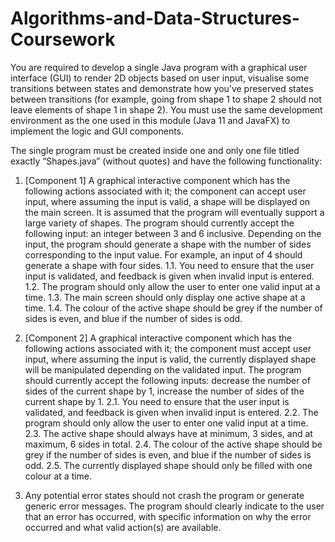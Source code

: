 # Algorithms-and-Data-Structures-Coursework

You are required to develop a single Java program with a graphical user interface (GUI) to render 2D objects based on user input, visualise some transitions between states and demonstrate how you’ve preserved states between transitions (for example, going from shape 1 to shape 2 should not leave elements of shape 1 in shape 2). You must use the same development environment as the one used in this module (Java 11 and JavaFX) to implement the logic and GUI components.

The single program must be created inside one and only one file titled exactly “Shapes.java” (without quotes) and have the following functionality:

1.	[Component 1] A graphical interactive component which has the following actions associated with it; the component can accept user input, where assuming the input is valid, a shape will be displayed on the main screen. It is assumed that the program will eventually support a large variety of shapes. The program should currently accept the following input: an integer between 3 and 6 inclusive. Depending on the input, the program should generate a shape with the number of sides corresponding to the input value. For example, an input of 4 should generate a shape with four sides.
1.1.	You need to ensure that the user input is validated, and feedback is given when invalid input is entered.
1.2.	The program should only allow the user to enter one valid input at a time.
1.3.	The main screen should only display one active shape at a time.
1.4.	The colour of the active shape should be grey if the number of sides is even, and blue if the number of sides is odd.

2.	[Component 2] A graphical interactive component which has the following actions associated with it; the component must accept user input, where assuming the input is valid, the currently displayed shape will be manipulated depending on the validated input. The program should currently accept the following inputs: decrease the number of sides of the current shape by 1, increase the number of sides of the current shape by 1.
2.1.	You need to ensure that the user input is validated, and feedback is given when invalid input is entered.
2.2.	The program should only allow the user to enter one valid input at a time.
2.3.	The active shape should always have at minimum, 3 sides, and at maximum, 6 sides in total.
2.4.	The colour of the active shape should be grey if the number of sides is even, and blue if the number of sides is odd.
2.5.	The currently displayed shape should only be filled with one colour at a time.

3.	Any potential error states should not crash the program or generate generic error messages. The program should clearly indicate to the user that an error has occurred, with specific information on why the error occurred and what valid action(s) are available.
